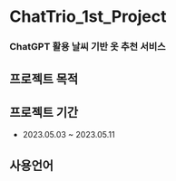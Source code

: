 # ChatTrio_1st_Project

### ChatGPT 활용 날씨 기반 옷 추천 서비스



## 프로젝트 목적

## 프로젝트 기간
+ 2023.05.03 ~ 2023.05.11

## 사용언어
